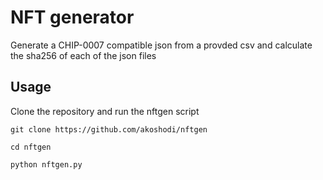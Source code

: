 # NFT generator
 Generate a CHIP-0007 compatible json from a provded csv and calculate the sha256 of each of the json files

## Usage
Clone the repository and run the nftgen script
```
git clone https://github.com/akoshodi/nftgen

cd nftgen

python nftgen.py
```